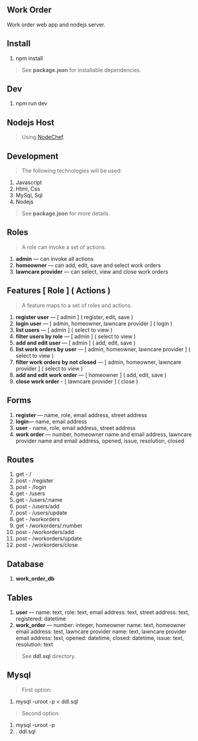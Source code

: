 Work Order
----------
Work order web app and nodejs server.

Install
-------
1. npm install
>See **package.json** for installable dependencies.

Dev
---
1. npm run dev

Nodejs Host
-----------
>Using [NodeChef](https://www.nodechef.com/nodejs-hosting).

Development
-----------
>The following technologies will be used:
1. Javascript
2. Html, Css
3. MySql, Sql
4. Nodejs
>See **package.json** for more details.

Roles
-----
>A role can invoke a set of actions.
1. **admin** — can invoke all actions
2. **homeowner** — can add, edit, save and select work orders
3. **lawncare provider** — can select, view and close work orders

Features [ Role ] ( Actions )
-----------------------------
>A feature maps to a set of roles and actions.
1. **register user** — [ admin ] ( register, edit, save )
2. **login user** — [ admin, homeowner, lawncare provider ] ( login )
3. **list users** — [ admin ] ( select to view )
4. **filter users by role** — [ admin ] ( select to view )
5. **add and edit user** — [ admin ] ( add, edit, save )
6. **list work orders by user** — [ admin, homeowner, lawncare provider ] ( select to view )
7. **filter work orders by not closed** — [ admin, homeowner, lawncare provider ] ( select to view )
8. **add and edit work order** — [ homeowner ] ( add, edit, save )
9. **close work order** - [ lawncare provider ] ( close )

Forms
-----
1. **register** — name, role, email address, street address
2. **login**— name, email address
3. **user** - name, role, email address, street address
4. **work order** — number, homeowner name and email address, lawncare provider name and email address, opened, issue, resolution, closed

Routes
------
1. get  - /
2. post - /register
3. post - /login
4. get  - /users
5. get  - /users/:name
6. post - /users/add
7. post - /users/update
8. get  - /workorders
9. get  - /workorders/:number
10. post - /workorders/add
11. post - /workorders/update
12. post - /workorders/close

Database
--------
1. **work_order_db**

Tables
------
1. **user** — name: text, role: text, email address: text, street address: text, registered: datetime
2. **work_order** — number: integer, homeowner name: text, homeowner email address: test, lawncare provider name: text, lawncare provider email address: text, opened: datetime, closed: datetime, issue: text, resolution: text
>See **ddl.sql** directory.

Mysql
-----
>First option:
1. mysql -uroot -p < ddl.sql
>Second option:
1. mysql -uroot -p
2. \. ddl.sql
